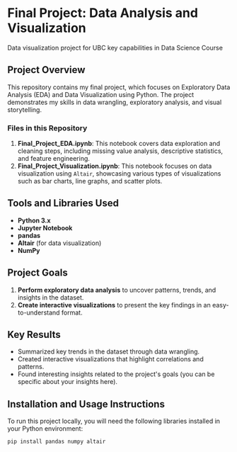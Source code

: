# Final Project: Data Analysis and Visualization
Data visualization project for UBC key capabilities in Data Science Course

## Project Overview

This repository contains my final project, which focuses on Exploratory Data Analysis (EDA) and Data Visualization using Python. The project demonstrates my skills in data wrangling, exploratory analysis, and visual storytelling.

### Files in this Repository
1. **Final_Project_EDA.ipynb**: This notebook covers data exploration and cleaning steps, including missing value analysis, descriptive statistics, and feature engineering.
2. **Final_Project_Visualization.ipynb**: This notebook focuses on data visualization using `Altair`, showcasing various types of visualizations such as bar charts, line graphs, and scatter plots.

## Tools and Libraries Used
- **Python 3.x**
- **Jupyter Notebook**
- **pandas**
- **Altair** (for data visualization)
- **NumPy**

## Project Goals
1. **Perform exploratory data analysis** to uncover patterns, trends, and insights in the dataset.
2. **Create interactive visualizations** to present the key findings in an easy-to-understand format.

## Key Results
- Summarized key trends in the dataset through data wrangling.
- Created interactive visualizations that highlight correlations and patterns.
- Found interesting insights related to the project's goals (you can be specific about your insights here).

## Installation and Usage Instructions

To run this project locally, you will need the following libraries installed in your Python environment:

```bash
pip install pandas numpy altair
